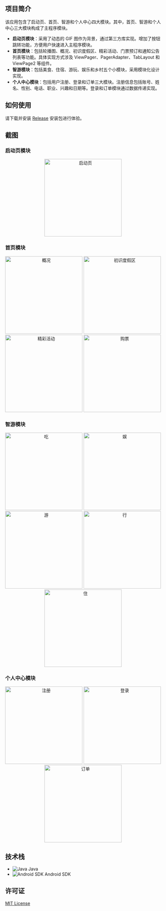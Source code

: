 ## 项目简介

该应用包含了启动页、首页、智游和个人中心四大模块。其中，首页、智游和个人中心三大模块构成了主程序模块。

- **启动页模块**：采用了动态的 GIF 图作为背景，通过第三方库实现。增加了按钮跳转功能，方便用户快速进入主程序模块。
- **首页模块**：包括轮播图、概况、初识度假区、精彩活动、门票预订和通知公告列表等功能。具体实现方式涉及 ViewPager、PagerAdapter、TabLayout 和 ViewPage2 等组件。
- **智游模块**：包括美食、住宿、游玩、娱乐和乡村五个小模块，采用模块化设计实现。
- **个人中心模块**：包括用户注册、登录和订单三大模块。注册信息包括账号、姓名、性别、电话、职业、兴趣和日期等。登录和订单模块通过数据传递实现。

## 如何使用

请下载并安装 [Release](https://github.com/H-Bole/andriod-studio_work/releases/tag/1.0.0) 安装包进行体验。

## 截图

### 启动页模块
<div align="center">
  <img src="https://cdn.jsdelivr.net/gh/H-Bole/Picture-home@main/Andriod/start.gif" alt="启动页" width="250px">
</div>

### 首页模块

<div align="center">
  <img src="https://cdn.jsdelivr.net/gh/H-Bole/Picture-home@main/Andriod/summary.gif" alt="概况" width="250px">
  <img src="https://cdn.jsdelivr.net/gh/H-Bole/Picture-home@main/Andriod/first.gif" alt="初识度假区" width="250px">
  <img src="https://cdn.jsdelivr.net/gh/H-Bole/Picture-home@main/Andriod/activity.gif" alt="精彩活动" width="250px">
  <img src="https://cdn.jsdelivr.net/gh/H-Bole/Picture-home@main/Andriod/buy.gif" alt="购票" width="250px">
</div>

### 智游模块

<div align="center">
  <img src="https://cdn.jsdelivr.net/gh/H-Bole/Picture-home@main/Andriod/eat.gif" alt="吃" width="250px">
  <img src="https://cdn.jsdelivr.net/gh/H-Bole/Picture-home@main/Andriod/fun.gif" alt="娱" width="250px">
  <img src="https://cdn.jsdelivr.net/gh/H-Bole/Picture-home@main/Andriod/swim.gif" alt="游" width="250px">
  <img src="https://cdn.jsdelivr.net/gh/H-Bole/Picture-home@main/Andriod/go.gif" alt="行" width="250px">
   <img src="https://cdn.jsdelivr.net/gh/H-Bole/Picture-home@main/Andriod/live.gif" alt="住" width="250px">
</div>

### 个人中心模块

<div align="center">
  <img src="https://cdn.jsdelivr.net/gh/H-Bole/Picture-home@main/Andriod/reset.gif" alt="注册" width="250px">
  <img src="https://cdn.jsdelivr.net/gh/H-Bole/Picture-home@main/Andriod/login.gif" alt="登录" width="250px">
  <img src="https://cdn.jsdelivr.net/gh/H-Bole/Picture-home@main/Andriod/my.gif" alt="订单" width="250px">
</div>

## 技术栈

- ![Java](https://img.shields.io/badge/Java-007396?style=for-the-badge&logo=java&logoColor=white) Java
- ![Android SDK](https://img.shields.io/badge/Android%20SDK-3DDC84?style=for-the-badge&logo=android&logoColor=white) Android SDK

## 许可证

[MIT License](LICENSE)
